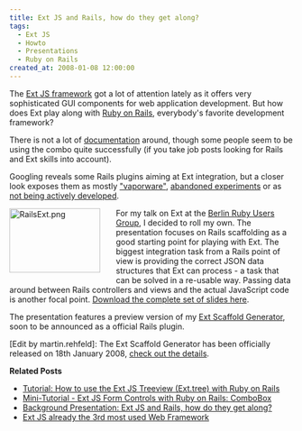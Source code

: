 ```yaml
---
title: Ext JS and Rails, how do they get along?
tags:
  - Ext JS
  - Howto
  - Presentations
  - Ruby on Rails
created_at: 2008-01-08 12:00:00
---
```


The <a href="http://extjs.com/">Ext JS framework</a> got a lot of attention lately as it offers very sophisticated GUI components for web application development. But how does Ext play along with <a href="http://www.rubyonrails.org/">Ruby on Rails</a>, everybody's favorite development framework?

There is not a lot of <a href="http://extjs.com/tutorial/using-ext-grid-ruby-rails">documentation</a> around, though some people seem to be using the combo quite successfully (if you take job posts looking for Rails and Ext skills into account).

Googling reveals some Rails plugins aiming at Ext integration, but a closer look exposes them as mostly <a title="toolbawks(tm) ext" href="http://svn.toolbawks.com/toolbawks_extjs/trunk/INSTALL">"vaporware"</a>, <a href="http://extonrails.com/">abandoned experiments</a> or as <a href="http://wota.jp/ac/?date=20070406">not being actively developed</a>.

<a title="Slides for Ext with Rails talk at Ruby Users Group (RUG-B) 10-Jan-2008" href="/2008/01/08/ext-js-and-rails-how-do-they-get-along/Rails%20GUI%20Development%20with%20Ext%20JS%2010-Jan-08%20RUG-B.pdf"><img width="161" height="114" border="0" align="left" style="border: 0pt none ; padding-right: 25px; padding-bottom: 10px" alt="RailsExt.png" src="/2008/01/08/ext-js-and-rails-how-do-they-get-along/RailsExt.png" /></a>For my talk on Ext at the <a title="Berlin Ruby Users Group (RUG-B)" href="http://www.rug-b.com/wiki/show/UG080110">Berlin Ruby Users Group</a>, I decided to roll my own. The presentation focuses on Rails scaffolding as a good starting point for playing with Ext. The biggest integration task from a Rails point of view is providing the correct JSON data structures that Ext can process - a task that can be solved in a re-usable way. Passing data around between Rails controllers and views and the actual JavaScript code is another focal point. <a title="Slides for Ext with Rails talk at Ruby Users Group (RUG-B) 10-Jan-2008" href="/2008/01/08/ext-js-and-rails-how-do-they-get-along/Rails%20GUI%20Development%20with%20Ext%20JS%2010-Jan-08%20RUG-B.pdf">Download the complete set of slides here</a>.

The presentation features a preview version of my <a href="http://rug-b.rubyforge.org/svn/ext_scaffold">Ext Scaffold Generator</a>, soon to be announced as a official Rails plugin.

[Edit by martin.rehfeld]: The Ext Scaffold Generator has been officially released on 18th January 2008, <a title="Announcing: Ext Scaffold Generator Plugin for Rails" href="/2008/01/18/announcing-ext-scaffold-generator-plugin-for-rails/">check out the details</a>.

<div style="clear:left"><strong>Related Posts</strong></div>
<ul>
	<li><a href="/2008/01/26/howto-use-the-ext-js-treeview-exttree-with-ruby-on-rails/">Tutorial: How to use the Ext JS Treeview (Ext.tree) with Ruby on Rails</a>
	<li><a href="/2008/02/02/advanced-ext-js-form-controls-with-ruby-on-rails-combobox/">Mini-Tutorial - Ext JS Form Controls with Ruby on Rails: ComboBox</a></li>
	<li><a href="/2008/01/08/ext-js-and-rails-how-do-they-get-along/">Background Presentation: Ext JS and Rails, how do they get along?</a></li>
	<li><a href="/2007/12/17/ext-js-already-the-3rd-most-used-web-framwork/">Ext JS already the 3rd most used Web Framework</a></li>
</ul>


